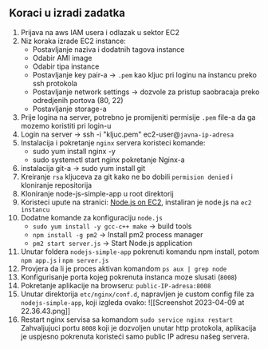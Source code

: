
## Koraci u izradi zadatka
1. Prijava na aws IAM usera i odlazak u sektor EC2
2. Niz koraka izrade EC2 instance:
	- Postavljanje naziva i dodatnih tagova instance
	- Odabir AMI image
	- Odabir tipa instance
	- Postavljanje key pair-a -> `.pem` kao kljuc pri loginu na instancu preko ssh protokola
	- Postavljanje network settings -> dozvole za pristup saobracaja preko odredjenih portova (80, 22)
	- Postavljanje storage-a
3. Prije logina na server, potrebno je promijeniti permisije `.pem` file-a da ga mozemo koristiti pri login-u 
4. Login na server -> ssh -i "kljuc.pem" ec2-user@`javna-ip-adresa`
5. Instalacija i pokretanje `nginx` servera koristeci komande:
	- sudo yum install nginx -y 
	- sudo systemctl start nginx  pokretanje Nginx-a
6. instalacija git-a -> sudo yum install git
7. Kreiranje `rsa` kljuceva za git kako ne bo dobili `permision denied` i kloniranje repositorija
8. Kloniranje node-js-simple-app u root direktorij 
9. Koristeci upute na stranici: [Node.js on EC2](https://docs.aws.amazon.com/sdk-for-javascript/v2/developer-guide/setting-up-node-on-ec2-instance.html), instaliran je node.js na `ec2 instancu`
10. Dodatne komande za konfiguraciju `node.js`
	- `sudo yum install -y gcc-c++ make` -> build tools
	- `npm install -g pm2` -> Install pm2 process manager
	- `pm2 start server.js` -> Start Node.js application
11. Unutar foldera `nodejs-simple-app` pokrenuti komandu npm install, potom `npm app.js` i `npm server.js`
12. Provjera da li je proces aktivan komandom `ps aux | grep node`
13. Konfigurisanje porta kojeg pokrenuta instanca moze slusati (`8008`)
14. Pokretanje aplikacije na browseru: `public-IP-adresa:8008`
15. Unutar direktorija `etc/nginx/conf.d`, napravljen je custom config file za `nodejs-simple-app`, koji izgleda ovako: ![[Screenshot 2023-04-09 at 22.36.43.png]]
16. Restart nginx servisa sa komandom `sudo service nginx restart` 
Zahvaljujuci portu `8008` koji je dozvoljen unutar http protokola, aplikacija je uspjesno pokrenuta koristeći samo public IP adresu našeg servera. 
